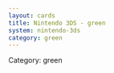 ```yaml
---
layout: cards
title: Nintendo 3DS - green
system: nintendo-3ds
category: green
---
```

<div class="alert alert-secondary mb-4"><span class="i18n innerHTML-category">Category: </span><span class="i18n innerHTML-cat-green">green</span></div>
